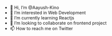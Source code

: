 - 👋 Hi, I’m @Aayush-Kino
- 👀 I’m interested in Web Development
- 🌱 I’m currently learning  Reactjs
- 💞️ I’m looking to collaborate on frontend project 
- 📫 How to reach me on Twitter

<!---
Aayush-Kindo/Aayush-Kindo is a ✨ special ✨ repository because its `README.md` (this file) appears on your GitHub profile.
You can click the Preview link to take a look at your changes.
--->

